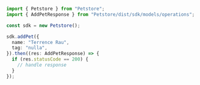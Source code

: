 <!-- Start SDK Example Usage -->


```typescript
import { Petstore } from "Petstore";
import { AddPetResponse } from "Petstore/dist/sdk/models/operations";

const sdk = new Petstore();

sdk.addPet({
  name: "Terrence Rau",
  tag: "nulla",
}).then((res: AddPetResponse) => {
  if (res.statusCode == 200) {
    // handle response
  }
});
```
<!-- End SDK Example Usage -->